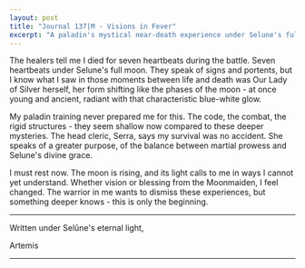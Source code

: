 ```yaml
---
layout: post
title: "Journal 137|M - Visions in Fever"
excerpt: "A paladin's mystical near-death experience under Selune's full moon leads to visions of the goddess herself, marking the beginning of a profound spiritual transformation"
---
```




The healers tell me I died for seven heartbeats during the battle. Seven heartbeats under Selune's full moon. They speak of signs and portents, but I know what I saw in those moments between life and death was Our Lady of Silver herself, her form shifting like the phases of the moon - at once young and ancient, radiant with that characteristic blue-white glow.

My paladin training never prepared me for this. The code, the combat, the rigid structures - they seem shallow now compared to these deeper mysteries. The head cleric, Serra, says my survival was no accident. She speaks of a greater purpose, of the balance between martial prowess and Selune's divine grace.

I must rest now. The moon is rising, and its light calls to me in ways I cannot yet understand. Whether vision or blessing from the Moonmaiden, I feel changed. The warrior in me wants to dismiss these experiences, but something deeper knows - this is only the beginning.

***
Written under Selûne's eternal light,  

Artemis  

***


